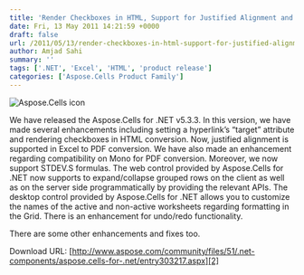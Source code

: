 ```yaml
---
title: 'Render Checkboxes in HTML, Support for Justified Alignment and Compatibility Enhancements for Mono in Excel-to-PDF Feature are Included in Aspose.Cells for .NET 5.3.3'
date: Fri, 13 May 2011 14:21:59 +0000
draft: false
url: /2011/05/13/render-checkboxes-in-html-support-for-justified-alignment-and-compatibility-enhancements-for-mono-in-excel-to-pdf-feature-are-included-in-aspose.cells-for-.net-5.3.3/
author: Amjad Sahi
summary: ''
tags: ['.NET', 'Excel', 'HTML', 'product release']
categories: ['Aspose.Cells Product Family']
---
```


![Aspose.Cells icon][1]

We have released the Aspose.Cells for .NET v5.3.3. In this version, we have made several enhancements including setting a hyperlink’s “target” attribute and rendering checkboxes in HTML conversion. Now, justified alignment is supported in Excel to PDF conversion. We have also made an enhancement regarding compatibility on Mono for PDF conversion. Moreover, we now support STDEV.S formulas. The web control provided by Aspose.Cells for .NET now supports to expand/collapse grouped rows on the client as well as on the server side programmatically by providing the relevant APIs. The desktop control provided by Aspose.Cells for .NET allows you to customize the names of the active and non-active worksheets regarding formatting in the Grid. There is an enhancement for undo/redo functionality.

There are some other enhancements and fixes too.

Download URL: [http://www.aspose.com/community/files/51/.net-components/aspose.cells-for-.net/entry303217.aspx][2]




[1]: http://www.aspose.com/Images/aspose.cells-logo2.jpg
[2]: http://www.aspose.com/community/files/51/.net-components/aspose.cells-for-.net/entry303217.aspx




